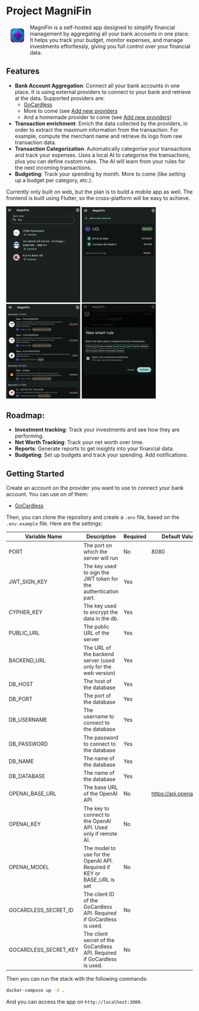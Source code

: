 # Project MagniFin 

<div>
  <img src="./imgs/logo.png" style="display: inline-block; width: 60px; height: 60px; vertical-align: top"/>
  <div style="display: inline-block; width: calc(100% - 70px)">
    MagniFin is a self-hosted app designed to simplify financial management by aggregating all your bank accounts in one
    place. It helps you track your budget, monitor expenses, and manage investments effortlessly, giving you full control
    over your financial data.
  </div>
</div>

## Features

- **Bank Account Aggregation**: Connect all your bank accounts in one place. It is using external providers to connect
  to your bank and retrieve al the data. Supported providers are:
    - [GoCardless](https://gocardless.com/bank-account-data/)
    - More to come (see [Add new providers](https://github.com/jochy/magnifin/issues/11)
    - And a homemade provider to come (see [Add new providers](https://github.com/jochy/magnifin/issues/12))
- **Transaction enrichment**: Enrich the data collected by the providers, in order to extract the maximum information
  from the transaction. For example, compute the merchant name and retrieve its logo from raw transaction data.
- **Transaction Categorization**: Automatically categorise your transactions and track your expenses. Uses a local AI to
  categorise the transactions, plus you can define custom rules. The AI will learn from your rules for the next incoming
  transactions.
- **Budgeting**: Track your spending by month. More to come (like setting up a budget per category, etc.).

Currently only built on web, but the plan is to build a mobile app as well. The frontend is built using Flutter, so the
cross-platform will be easy to achieve.

<p>
  <img src="./imgs/search-bank.png" alt="Search your bank" width="200"/>
  <img src="./imgs/view-accounts.png" alt="Consult your accounts" width="200"/>
  <img src="./imgs/view-transactions.png" alt="Consult your transactions" width="200"/>
  <img src="./imgs/create-category-rule.png" alt="Create new category rules" width="200"/>
</p>

## Roadmap:

- **Investment tracking**: Track your investments and see how they are performing.
- **Net Worth Tracking**: Track your net worth over time.
- **Reports**: Generate reports to get insights into your financial data.
- **Budgeting**: Set up budgets and track your spending. Add notifications.

## Getting Started

Create an account on the provider you want to use to connect your bank account. You can use on of them:

- [GoCardless](https://gocardless.com/bank-account-data/)

Then, you can clone the repository and create a `.env` file, based on the `.env.example` file. Here are the settings:

| Variable Name         | Description                                                              | Required | Default Value          |
|-----------------------|--------------------------------------------------------------------------|----------|------------------------|
| PORT                  | The port on which the server will run                                    | No       | 8080                   |
| JWT_SIGN_KEY          | The key used to sign the JWT token for the authentication part.          | Yes      |                        |
| CYPHER_KEY            | The key used to encrypt the data in the db.                              | Yes      |                        |
| PUBLIC_URL            | The public URL of the server                                             | Yes      |                        |
| BACKEND_URL           | The URL of the backend server (used only for the web version)            | Yes      |                        |
| DB_HOST               | The host of the database                                                 | Yes      |                        |
| DB_PORT               | The port of the database                                                 | Yes      |                        |
| DB_USERNAME           | The username to connect to the database                                  | Yes      |                        |
| DB_PASSWORD           | The password to connect to the database                                  | Yes      |                        |
| DB_NAME               | The name of the database                                                 | Yes      |                        |
| DB_DATABASE           | The name of the database                                                 | Yes      |                        |
| OPENAI_BASE_URL       | The base URL of the OpenAI API                                           | No       | https://api.openai.com |
| OPENAI_KEY            | The key to connect to the OpenAI API. Used only if remote AI.            | No       |                        |
| OPENAI_MODEL          | The model to use for the OpenAI API. Required if KEY or BASE_URL is set  | No       |                        |
| GOCARDLESS_SECRET_ID  | The client ID of the GoCardless API. Required if GoCardless is used.     | No       |                        |
| GOCARDLESS_SECRET_KEY | The client secret of the GoCardless API. Required if GoCardless is used. | No       |                        |

Then you can run the stack with the following commands:

```bash
docker-compose up -d .
```

And you can access the app on `http://localhost:3000`.
